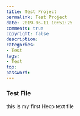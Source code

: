 ```yaml
---
title: Test Project
permalink: Test Project
date: 2019-06-11 10:51:25
comments: true
copyright: false
description:
categories:
- Test
tags:
- Test
top:
password:
---
```


### Test File
this is my first Hexo text file
